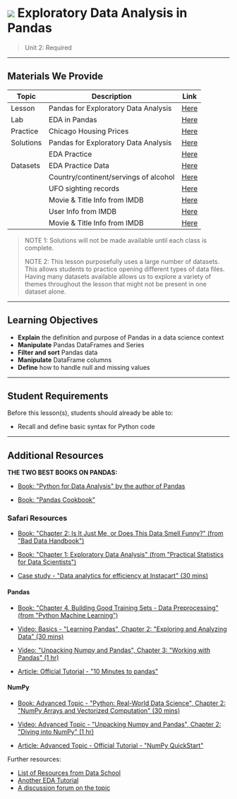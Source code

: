 # ![](https://ga-dash.s3.amazonaws.com/production/assets/logo-9f88ae6c9c3871690e33280fcf557f33.png) Exploratory Data Analysis in Pandas

> Unit 2: Required

---

## Materials We Provide

| Topic | Description | Link |
| --- | --- | --- |
| Lesson   | Pandas for Exploratory Data Analysis | [Here](./eda-lesson.ipynb) |
| Lab | EDA in Pandas | [Here](./eda-lab.ipynb)|
| Practice | Chicago Housing Prices | [Here](./practice/eda-practice.ipynb)|
| Solutions | Pandas for Exploratory Data Analysis | [Here](./solutions/eda-lesson-solutions.ipynb) |
|          | EDA Practice | [Here](./solutions/eda-lab-solutions.ipynb)|
| Datasets | EDA Practice Data | [Here](./datasets/rock.csv)|
|		   | Country/continent/servings of alcohol | [Here](./datasets/drinks.csv) |
|          | UFO sighting records | [Here](./datasets/ufo.csv) |
|          | Movie & Title Info from IMDB | [Here](./datasets/movies.tbl) |
|          | User Info from IMDB | [Here](./datasets/user.tbl) |
|          | Movie & Title Info from IMDB | [Here](./datasets/movies.tbl) |
> NOTE 1: Solutions will not be made available until each class is complete.
> 
> NOTE 2: This lesson purposefully uses a large number of datasets. This allows students to practice opening different types of data files. Having many datasets available allows us to explore a variety of themes throughout the lesson that might not be present in one dataset alone.

---

## Learning Objectives

- **Explain** the definition and purpose of Pandas in a data science context
- **Manipulate** Pandas DataFrames and Series
- **Filter and sort** Pandas data
- **Manipulate** DataFrame columns
- **Define** how to handle null and missing values

---

## Student Requirements

Before this lesson(s), students should already be able to:

- Recall and define basic syntax for Python code

---

## Additional Resources

**THE TWO BEST BOOKS ON PANDAS:**

+ [Book: "Python for Data Analysis" by the author of Pandas](https://www.safaribooksonline.com/library/view/python-for-data/9781491957653/)

+ [Book: "Pandas Cookbook"](https://www.safaribooksonline.com/library/view/pandas-cookbook/9781784393878/)

### Safari Resources

+ [Book: "Chapter 2: Is It Just Me, or Does This Data Smell Funny?" (from "Bad Data Handbook")](https://www.safaribooksonline.com/library/view/bad-data-handbook/9781449324957/ch02.html)

+ [Book: "Chapter 1: Exploratory Data Analysis" (from "Practical Statistics for Data Scientists")](https://www.safaribooksonline.com/library/view/practical-statistics-for/9781491952955/ch01.html#EDA)

+ [Case study - "Data analytics for efficiency at Instacart" (30 mins)]( https://www.safaribooksonline.com/case-studies/analytics/data-analytics-for-efficiency/9781491991336-video307590/)

#### Pandas

+ [Book: "Chapter 4. Building Good Training Sets - Data Preprocessing" (from "Python Machine Learning")](https://www.safaribooksonline.com/library/view/python-machine-learning/9781787125933/ch04.html)

+ [Video: Basics - "Learning Pandas", Chapter 2: "Exploring and Analyzing Data" (30 mins)](https://www.safaribooksonline.com/videos/learning-pandas/9781787287891/9781787287891-video2_1)

+ [Video: "Unpacking Numpy and Pandas", Chapter 3: "Working with Pandas" (1 hr)](https://www.safaribooksonline.com/videos/unpacking-numpy-and/9781787121195/9781787121195-video3_1)

+ [Article: Official Tutorial - "10 Minutes to pandas"](https://pandas.pydata.org/pandas-docs/stable/10min.html#min)

#### NumPy

+ [Book: Advanced Topic - "Python: Real-World Data Science", Chapter 2: "NumPy Arrays and Vectorized Computation" (30 mins)](https://www.safaribooksonline.com/library/view/python-real-world-data/9781786465160/ch16.html)

+ [Video: Advanced Topic - "Unpacking Numpy and Pandas", Chapter 2: "Diving into NumPy" (1 hr)](https://www.safaribooksonline.com/videos/unpacking-numpy-and/9781787121195/9781787121195-video2_1)

+ [Article: Advanced Topic - Official Tutorial - "NumPy QuickStart"](https://docs.scipy.org/doc/numpy/user/quickstart.html)

Further resources:

- [List of Resources from Data School](http://www.dataschool.io/best-python-pandas-resources/)
- [Another EDA Tutorial](https://www.datacamp.com/community/tutorials/exploratory-data-analysis-python#gs.T3TSKbk)
- [A discussion forum on the topic](https://www.kaggle.com/general/12796)

